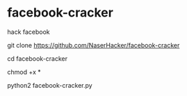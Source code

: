# facebook-cracker
hack facebook 


git clone https://github.com/NaserHacker/facebook-cracker

cd facebook-cracker

chmod +x *

python2 facebook-cracker.py
